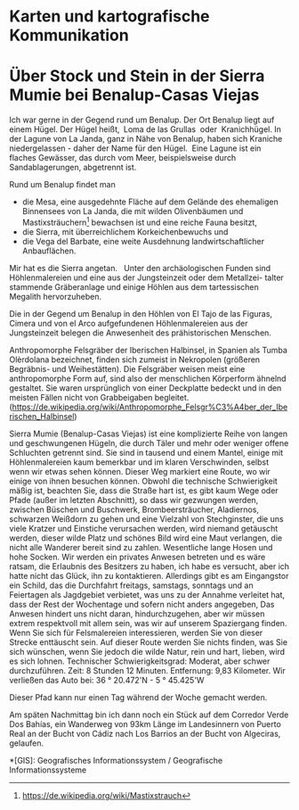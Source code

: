 # Karten und kartografische Kommunikation

 <h1 id="h1wanderungen7benalup">Über Stock und Stein in der Sierra Mumie bei Benalup-Casas Viejas</h1>

  <p>Ich war gerne in der Gegend rund um Benalup. Der Ort Benalup liegt auf einem Hügel. Der Hügel heißt‚&nbsp;&nbsp;<span class="highlight">Loma de las Grullas</span>&nbsp;&nbsp;oder&nbsp;&nbsp;<span class="highlight">Kranichhügel</span>. In der Lagune von La Janda, ganz in Nähe von Benalup, haben sich Kraniche niedergelassen - daher der Name für den Hügel.&nbsp;&nbsp;Eine Lagune ist ein flaches Gewässer, das durch vom Meer, beispielsweise durch Sandablagerungen, abgetrennt ist.&nbsp;&nbsp;</p>

Rund um Benalup findet man

- die Mesa, eine ausgedehnte Fläche auf dem Gelände des ehemaligen Binnensees von La Janda, die mit wilden Olivenbäumen und Mastixsträuchern[^1] bewachsen ist und eine reiche Fauna besitzt,
- die Sierra, mit überreichlichem Korkeichenbewuchs und
- die Vega del Barbate, eine weite Ausdehnung landwirtschaftlicher Anbauflächen.



Mir hat es die Sierra angetan. &nbsp;&nbsp;Unter den archäologischen Funden sind Höhlenmalereien und eine aus der Jungsteinzeit oder dem Metallzei- talter stammende Gräberanlage und einige Höhlen aus dem tartessischen Megalith hervorzuheben.</p>

Die in der Gegend um Benalup in den Höhlen von El Tajo de las Figuras, Cimera und von el Arco aufgefundenen Höhlenmalereien aus der Jungsteinzeit belegen die Anwesenheit des prähistorischen Menschen.  

Anthropomorphe Felsgräber der Iberischen Halbinsel, in Spanien als Tumba Olèrdolana bezeichnet, finden sich zumeist in Nekropolen (größeren Begräbnis- und Weihestätten). Die Felsgräber weisen meist eine anthropomorphe Form auf, sind also der menschlichen Körperform ähnelnd gestaltet. Sie waren ursprünglich von einer Deckplatte bedeckt und in den meisten Fällen nicht von Grabbeigaben begleitet. (https://de.wikipedia.org/wiki/Anthropomorphe_Felsgr%C3%A4ber_der_Iberischen_Halbinsel)

Sierra Mumie (Benalup-Casas Viejas) ist eine komplizierte Reihe von langen und geschwungenen Hügeln, die durch Täler und mehr oder weniger offene Schluchten getrennt sind. Sie sind in tausend und einem Mantel, einige mit Höhlenmalereien kaum bemerkbar und im klaren Verschwinden, selbst wenn wir etwas sehen können. Dieser Weg markiert eine Route, wo wir einige von ihnen besuchen können. Obwohl die technische Schwierigkeit mäßig ist, beachten Sie, dass die Straße hart ist, es gibt kaum Wege oder Pfade (außer im letzten Abschnitt), so dass wir gezwungen werden, zwischen Büschen und Buschwerk, Brombeersträucher, Aladiernos, schwarzen Weißdorn zu gehen und eine Vielzahl von Stechginster, die uns viele Kratzer und Einstiche verursachen werden, wird niemand getäuscht werden, dieser wilde Platz und schönes Bild wird eine Maut verlangen, die nicht alle Wanderer bereit sind zu zahlen. Wesentliche lange Hosen und hohe Socken. Wir werden ein privates Anwesen betreten und es wäre ratsam, die Erlaubnis des Besitzers zu haben, ich habe es versucht, aber ich hatte nicht das Glück, ihn zu kontaktieren. Allerdings gibt es am Eingangstor ein Schild, das die Durchfahrt freitags, samstags, sonntags und an Feiertagen als Jagdgebiet verbietet, was uns zu der Annahme verleitet hat, dass der Rest der Wochentage und sofern nicht anders angegeben, Das Anwesen hindert uns nicht daran, hindurchzugehen, aber wir müssen extrem respektvoll mit allem sein, was wir auf unserem Spaziergang finden. Wenn Sie sich für Felsmalereien interessieren, werden Sie von dieser Strecke enttäuscht sein. Auf dieser Route werden Sie nichts finden, was Sie sich wünschen, wenn Sie jedoch die wilde Natur, rein und hart, lieben, wird es sich lohnen. Technischer Schwierigkeitsgrad: Moderat, aber schwer durchzuführen. Zeit: 8 Stunden 12 Minuten. Entfernung: 9,83 Kilometer. Wir verließen das Auto bei: 36 ° 20.472'N - 5 ° 45.425'W

Dieser Pfad kann nur einen Tag während der Woche gemacht werden.

Am späten Nachmittag bin ich dann noch ein Stück auf dem Corredor Verde Dos Bahías, ein Wanderweg von 93km Länge im Landesinnern von Puerto Real an der Bucht von Cádiz nach Los Barrios an der Bucht von Algeciras, gelaufen.

[^1]:  https://de.wikipedia.org/wiki/Mastixstrauch


*[GIS]: Geografisches Informationssystem / Geografische Informationssysteme